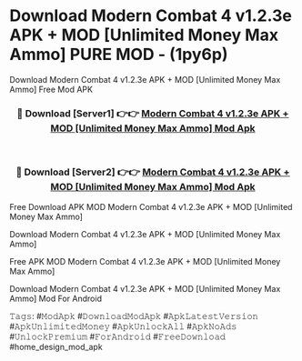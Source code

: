 # Download Modern Combat 4 v1.2.3e APK + MOD [Unlimited Money Max Ammo] PURE MOD - (1py6p)
Download Modern Combat 4 v1.2.3e APK + MOD [Unlimited Money Max Ammo] Free Mod APK

<div align="center">
<h3>🔴 Download [Server1] 👉👉 <a href="https://apk-comot.site?title=Modern_Combat_4_v1.2.3e_APK_+_MOD_[Unlimited_Money_Max_Ammo]">Modern Combat 4 v1.2.3e APK + MOD [Unlimited Money Max Ammo] Mod Apk</a></h3><br>

<h3>🔴 Download [Server2] 👉👉 <a href="https://apk-comot.site?title=Modern_Combat_4_v1.2.3e_APK_+_MOD_[Unlimited_Money_Max_Ammo]">Modern Combat 4 v1.2.3e APK + MOD [Unlimited Money Max Ammo] Mod Apk</a></h3>
</div>


Free Download APK MOD Modern Combat 4 v1.2.3e APK + MOD [Unlimited Money Max Ammo]

Download Modern Combat 4 v1.2.3e APK + MOD [Unlimited Money Max Ammo] 

Free APK MOD Modern Combat 4 v1.2.3e APK + MOD [Unlimited Money Max Ammo] 

Download Modern Combat 4 v1.2.3e APK + MOD [Unlimited Money Max Ammo] Mod For Android

𝚃𝚊𝚐𝚜: #𝙼𝚘𝚍𝙰𝚙𝚔 #𝙳𝚘𝚠𝚗𝚕𝚘𝚊𝚍𝙼𝚘𝚍𝙰𝚙𝚔 #𝙰𝚙𝚔𝙻𝚊𝚝𝚎𝚜𝚝𝚅𝚎𝚛𝚜𝚒𝚘𝚗 #𝙰𝚙𝚔𝚄𝚗𝚕𝚒𝚖𝚒𝚝𝚎𝚍𝙼𝚘𝚗𝚎𝚢 #𝙰𝚙𝚔𝚄𝚗𝚕𝚘𝚌𝚔𝙰𝚕𝚕 #𝙰𝚙𝚔𝙽𝚘𝙰𝚍𝚜 #𝚄𝚗𝚕𝚘𝚌𝚔𝙿𝚛𝚎𝚖𝚒𝚞𝚖 #𝙵𝚘𝚛𝙰𝚗𝚍𝚛𝚘𝚒𝚍 #𝙵𝚛𝚎𝚎𝙳𝚘𝚠𝚗𝚕𝚘𝚊𝚍 #home_design_mod_apk